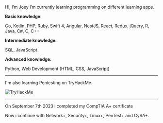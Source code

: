 Hi, I’m Joey
I’m currently learning programming on different learning apps.

<strong>Basic knowledge:</strong> 
<p>Go, Kotlin, PHP, Ruby, Swift 4, Angular, NestJS, React, Redux, jQuery, R, Java, C#, C, C++</p>

<strong>Intermediate knowledge:</strong>
<p>SQL, JavaScript</p>

<strong>Advanced knowledge:</strong>
<p>Python, Web Development (HTML, CSS, JavaScript)</p>

<hr>

I'm also learning Pentesting on TryHackMe.

<img src="https://tryhackme-badges.s3.amazonaws.com/SJ22.png" alt="TryHackMe">
  
  <hr>

On September 7th 2023 i completed my CompTIA A+ certificate
<div data-iframe-width="150" data-iframe-height="270" data-share-badge-id="de70408a-7a9a-4ccc-9d8a-d8db69c9aede" data-share-badge-host="https://www.credly.com"></div><script type="text/javascript" async src="//cdn.credly.com/assets/utilities/embed.js"></script>

Now i continue with Network+, Security+, Linux+, PenTest+ and CySA+.



<!---
SJ-22-89/SJ-22-89 is a ✨ special ✨ repository because its `README.md` (this file) appears on your GitHub profile.
You can click the Preview link to take a look at your changes.
--->
